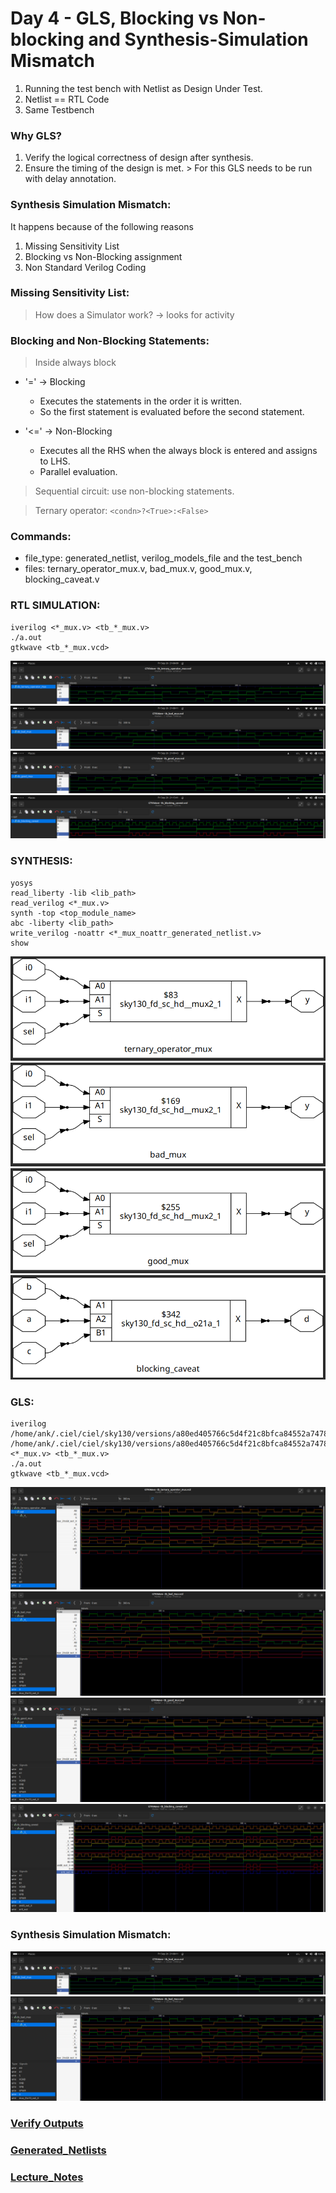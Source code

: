 # Day 4 - GLS, Blocking vs Non-blocking and Synthesis-Simulation Mismatch

1. Running the test bench with Netlist as Design Under Test.
2. Netlist == RTL Code <logically same>
3. Same Testbench

### Why GLS?

1. Verify the logical correctness of design after synthesis.
2. Ensure the timing of the design is met.
		> For this GLS needs to be run with delay annotation.

### Synthesis Simulation Mismatch:

It happens because of the following reasons
1. Missing Sensitivity List
2. Blocking vs Non-Blocking assignment
3. Non Standard Verilog Coding

### Missing Sensitivity List:

> How does a Simulator work? -> looks for activity

### Blocking and Non-Blocking Statements:

>Inside always block
- '='  -> Blocking
	- Executes the statements in the order it is written.
	- So the first statement is evaluated before the second statement.

- '<=' -> Non-Blocking
	- Executes all the RHS when the always block is entered and assigns to LHS.
	- Parallel evaluation.

> Sequential circuit: use non-blocking statements.

> Ternary operator: ```<condn>?<True>:<False>```

### Commands:
- file_type: generated_netlist, verilog_models_file and the test_bench
- files: ternary_operator_mux.v, bad_mux.v, good_mux.v, blocking_caveat.v

### RTL SIMULATION:
```
iverilog <*_mux.v> <tb_*_mux.v>
./a.out
gtkwave <tb_*_mux.vcd>
```
![non_gls](assets/waveform_ternary_operator_mux.png)
![non_gls](assets/waveform_bad_mux.png)
![non_gls](assets/waveform_good_mux.png)
![non_gls](assets/waveform_blocking_caveat.png)

### SYNTHESIS:
```
yosys
read_liberty -lib <lib_path>
read_verilog <*_mux.v>
synth -top <top_module_name>
abc -liberty <lib_path>
write_verilog -noattr <*_mux_noattr_generated_netlist.v>
show
```
![ternary_operator_mux](assets/ternary_operator_mux.png)
![bad](assets/bad_mux.png)
![good](assets/good_mux.png)
![caveat](assets/blocking_caveat.png)

### GLS:
```
iverilog /home/ank/.ciel/ciel/sky130/versions/a80ed405766c5d4f21c8bfca84552a7478fe75b2/sky130A/libs.ref/sky130_fd_sc_hd/verilog/primitives.v /home/ank/.ciel/ciel/sky130/versions/a80ed405766c5d4f21c8bfca84552a7478fe75b2/sky130A/libs.ref/sky130_fd_sc_hd/verilog/sky130_fd_sc_hd.v <*_mux.v> <tb_*_mux.v>
./a.out
gtkwave <tb_*_mux.vcd>
```
![gls1](assets/gls_waveform_ternary_operator_mux.png)
![gls2](assets/gls_waveform_bad_mux.png)
![gls3](assets/gls_waveform_good_mux.png)
![gls4](assets/gls_waveform_blocking_caveat.png)

### Synthesis Simulation Mismatch:
![non_gls](assets/waveform_bad_mux.png)
![gls2](assets/gls_waveform_bad_mux.png)


### [Verify Outputs](assets/)
### [Generated_Netlists](assets/FILES)
### [Lecture_Notes](assets/Lecture_Notes/)










